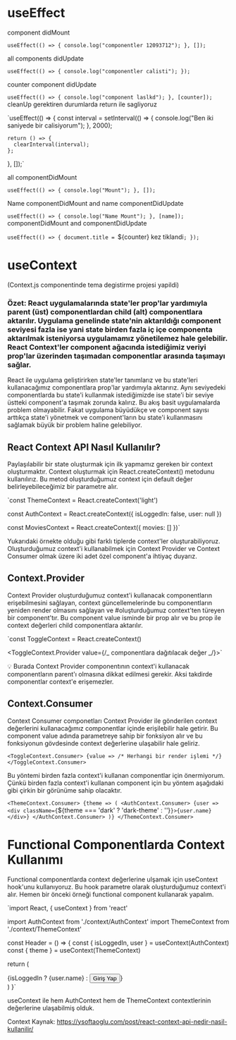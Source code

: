 # useEffect

component didMount

`useEffect(() => {
console.log("componentler 12093712");
}, []);`

all components didUpdate

`useEffect(() => {
console.log("componentler calisti");
});`

counter component didUpdate

`useEffect(() => {
console.log("component laslkd");
}, [counter]);
`
cleanUp gerektiren durumlarda return ile sagliyoruz

`useEffect(() => {
const interval = setInterval(() => {
console.log("Ben iki saniyede bir calisiyorum");
}, 2000);

    return () => {
      clearInterval(interval);
    };

}, []);`

all componentDidMount

`useEffect(() => {
console.log("Mount");
}, []);`

Name componentDidMount and name componentDidUpdate

`useEffect(() => {
console.log("Name Mount");
}, [name]);
`
componentDidMount and componentDidUpdate

`useEffect(() => {
document.title = `${counter} kez tiklandi`;
});
`

# useContext

(Context.js componentinde tema degistirme projesi yapildi)

### Özet: React uygulamalarında state'ler prop'lar yardımıyla parent (üst) componentlardan child (alt) componentlara aktarılır. Uygulama genelinde state'nin aktarıldığı component seviyesi fazla ise yani state birden fazla iç içe componenta aktarılmak isteniyorsa uygulamamız yönetilemez hale gelebilir. React Context'ler component ağacında istediğimiz veriyi prop'lar üzerinden taşımadan componentlar arasında taşımayı sağlar.

React ile uygulama geliştirirken state'ler tanımlarız ve bu state'leri kullanacağımız componentlara prop'lar yardımıyla aktarırız. Aynı seviyedeki componentlarda bu state'i kullanmak istediğimizde ise state'i bir seviye üstteki component'a taşımak zorunda kalırız. Bu akış basit uygulamalarda problem olmayabilir. Fakat uygulama büyüdükçe ve component sayısı arttıkça state'i yönetmek ve component'ların bu state'i kullanmasını sağlamak büyük bir problem haline gelebiliyor.

## React Context API Nasıl Kullanılır?

Paylaşılabilir bir state oluşturmak için ilk yapmamız gereken bir context oluşturmaktır. Context oluşturmak için React.createContext() metodunu kullanılırız. Bu metod oluşturduğumuz context için default değer belirleyebileceğimiz bir parametre alır.

`const ThemeContext = React.createContext('light')

const AuthContext = React.createContext({
isLoggedIn: false,
user: null
})

const MoviesContext = React.createContext({
movies: []
})`

Yukarıdaki örnekte olduğu gibi farklı tiplerde context'ler oluşturabiliyoruz. Oluşturduğumuz context'i kullanabilmek için Context Provider ve Context Consumer olmak üzere iki adet özel component'a ihtiyaç duyarız.

## Context.Provider

Context Provider oluşturduğumuz context'i kullanacak componentların erişebilmesini sağlayan, context güncellemelerinde bu componentların yeniden render olmasını sağlayan ve #oluşturduğumuz context'ten türeyen bir component'tır. Bu component value isminde bir prop alır ve bu prop ile context değerleri child componentlara aktarılır.

`const ToggleContext = React.createContext()

<ToggleContext.Provider value={/_ componentlara dağıtılacak değer _/}>`

💡 Burada Context Provider componentının context'i kullanacak componentların parent'ı olmasına dikkat edilmesi gerekir. Aksi takdirde componentlar context'e erişemezler.

## Context.Consumer

Context Consumer componetları Context Provider ile gönderilen context değerlerini kullanacağımız componentlar içinde erişilebilir hale getirir. Bu component value adında parametreye sahip bir fonksiyon alır ve bu fonksiyonun gövdesinde context değerlerine ulaşabilir hale geliriz.

`<ToggleContext.Consumer>
  {value => /* Herhangi bir render işlemi */}
</ToggleContext.Consumer>`

Bu yöntemi birden fazla context'i kullanan componentlar için önermiyorum. Çünkü birden fazla context'i kullanan component için bu yöntem aşağıdaki gibi çirkin bir görünüme sahip olacaktır.

`<ThemeContext.Consumer>
  {theme => (
    <AuthContext.Consumer>
      {user => <div className={`${theme === 'dark' ? 'dark-theme' : ''}`}>{user.name}</div>}
    </AuthContext.Consumer>
  )}
</ThemeContext.Consumer>`

# Functional Componentlarda Context Kullanımı

Functional componentlarda context değerlerine ulşamak için useContext hook'unu kullanıyoruz. Bu hook parametre olarak oluşturduğumuz context'i alır. Hemen bir önceki örneği functional component kullanarak yapalım.

`import React, { useContext } from 'react'

import AuthContext from './context/AuthContext'
import ThemeContext from './context/ThemeContext'

const Header = () => {
const { isLoggedIn, user } = useContext(AuthContext)
const { theme } = useContext(ThemeContext)

return (

<div className={`${theme === 'dark' ? 'dark-theme' : ''}`}>
{isLoggedIn ? <span>{user.name}</span> : <button>Giriş Yap</button>}
</div>
)
}`

useContext ile hem AuthContext hem de ThemeContext contextlerinin değerlerine ulaşabilmiş olduk.

Context Kaynak: https://ysoftaoglu.com/post/react-context-api-nedir-nasil-kullanilir/
